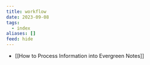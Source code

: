 ```yaml
---
title: workflow
date: 2023-09-08
tags:
  - index
aliases: []
feed: hide
---
```

- [[How to Process Information into Evergreen Notes]]